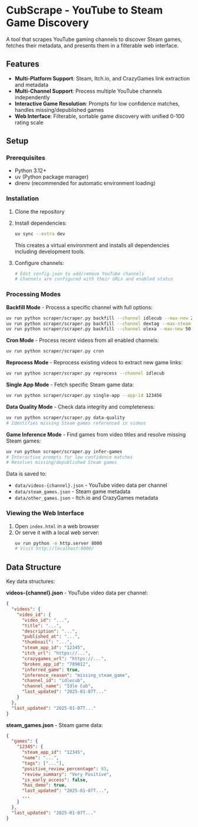 # CubScrape - YouTube to Steam Game Discovery

A tool that scrapes YouTube gaming channels to discover Steam games, fetches their metadata, and presents them in a filterable web interface.

## Features

- **Multi-Platform Support**: Steam, Itch.io, and CrazyGames link extraction and metadata
- **Multi-Channel Support**: Process multiple YouTube channels independently  
- **Interactive Game Resolution**: Prompts for low confidence matches, handles missing/depublished games
- **Web Interface**: Filterable, sortable game discovery with unified 0-100 rating scale

## Setup

### Prerequisites
- Python 3.12+
- uv (Python package manager)
- direnv (recommended for automatic environment loading)

### Installation

1. Clone the repository
2. Install dependencies:
   ```bash
   uv sync --extra dev
   ```
   This creates a virtual environment and installs all dependencies including development tools.

4. Configure channels:
   ```bash
   # Edit config.json to add/remove YouTube channels
   # Channels are configured with their URLs and enabled status
   ```


### Processing Modes

**Backfill Mode** - Process a specific channel with full options:
```bash
uv run python scraper/scraper.py backfill --channel idlecub --max-new 20
uv run python scraper/scraper.py backfill --channel dextag --max-steam-updates 10
uv run python scraper/scraper.py backfill --channel olexa --max-new 50
```

**Cron Mode** - Process recent videos from all enabled channels:
```bash
uv run python scraper/scraper.py cron
```

**Reprocess Mode** - Reprocess existing videos to extract new game links:
```bash
uv run python scraper/scraper.py reprocess --channel idlecub
```

**Single App Mode** - Fetch specific Steam game data:
```bash
uv run python scraper/scraper.py single-app --app-id 123456
```

**Data Quality Mode** - Check data integrity and completeness:
```bash
uv run python scraper/scraper.py data-quality
# Identifies missing Steam games referenced in videos
```

**Game Inference Mode** - Find games from video titles and resolve missing Steam games:
```bash
uv run python scraper/scraper.py infer-games
# Interactive prompts for low confidence matches
# Resolves missing/depublished Steam games
```

Data is saved to:
- `data/videos-{channel}.json` - YouTube video data per channel
- `data/steam_games.json` - Steam game metadata
- `data/other_games.json` - Itch.io and CrazyGames metadata

### Viewing the Web Interface

1. Open `index.html` in a web browser
2. Or serve it with a local web server:
   ```bash
   uv run python -m http.server 8000
   # Visit http://localhost:8000/
   ```

## Data Structure

Key data structures:

**videos-{channel}.json** - YouTube video data per channel:
```json
{
  "videos": {
    "video_id": {
      "video_id": "...",
      "title": "...",
      "description": "...",
      "published_at": "...",
      "thumbnail": "...",
      "steam_app_id": "12345",
      "itch_url": "https://...",
      "crazygames_url": "https://...",
      "broken_app_id": "789012",
      "inferred_game": true,
      "inference_reason": "missing_steam_game",
      "channel_id": "idlecub",
      "channel_name": "Idle Cub",
      "last_updated": "2025-01-07T..."
    }
  },
  "last_updated": "2025-01-07T..."
}
```

**steam_games.json** - Steam game data:
```json
{
  "games": {
    "12345": {
      "steam_app_id": "12345",
      "name": "...",
      "tags": ["..."],
      "positive_review_percentage": 85,
      "review_summary": "Very Positive",
      "is_early_access": false,
      "has_demo": true,
      "last_updated": "2025-01-07T...",
      ...
    }
  },
  "last_updated": "2025-01-07T..."
}
```